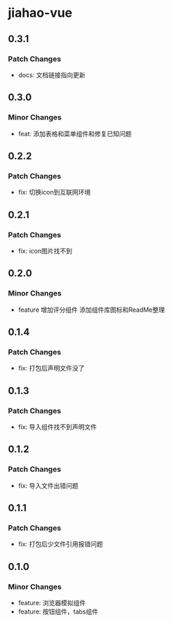 # jiahao-vue

## 0.3.1

### Patch Changes

- docs: 文档链接指向更新

## 0.3.0

### Minor Changes

- feat: 添加表格和菜单组件和修复已知问题

## 0.2.2

### Patch Changes

- fix: 切换icon到互联网环境

## 0.2.1

### Patch Changes

- fix: icon图片找不到

## 0.2.0

### Minor Changes

- feature 增加评分组件 添加组件库图标和ReadMe整理

## 0.1.4

### Patch Changes

- fix: 打包后声明文件没了

## 0.1.3

### Patch Changes

- fix: 导入组件找不到声明文件

## 0.1.2

### Patch Changes

- fix: 导入文件出错问题

## 0.1.1

### Patch Changes

- fix: 打包后少文件引用报错问题

## 0.1.0

### Minor Changes

- feature: 浏览器模拟组件
- feature: 按钮组件，tabs组件
